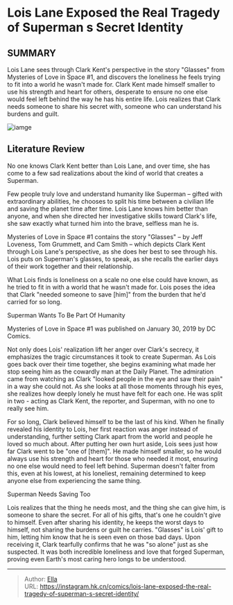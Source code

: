 #  Lois Lane Exposed the Real Tragedy of Superman s Secret Identity


## SUMMARY 



  Lois Lane sees through Clark Kent&#39;s perspective in the story &#34;Glasses&#34; from Mysteries of Love in Space #1, and discovers the loneliness he feels trying to fit into a world he wasn&#39;t made for.   Clark Kent made himself smaller to use his strength and heart for others, desperate to ensure no one else would feel left behind the way he has his entire life.   Lois realizes that Clark needs someone to share his secret with, someone who can understand his burdens and guilt.  

![iamge](https://static1.srcdn.com/wordpress/wp-content/uploads/2023/05/superman-lois-lane-dc-comics.jpg)

## Literature Review

No one knows Clark Kent better than Lois Lane, and over time, she has come to a few sad realizations about the kind of world that creates a Superman. 




Few people truly love and understand humanity like Superman – gifted with extraordinary abilities, he chooses to split his time between a civilian life and saving the planet time after time. Lois Lane knows him better than anyone, and when she directed her investigative skills toward Clark&#39;s life, she saw exactly what turned him into the brave, selfless man he is.




Mysteries of Love in Space #1 contains the story &#34;Glasses&#34; – by Jeff Loveness, Tom Grummett, and Cam Smith – which depicts Clark Kent through Lois Lane&#39;s perspective, as she does her best to see through his. Lois puts on Superman&#39;s glasses, to speak, as she recalls the earlier days of their work together and their relationship.



          

What Lois finds is loneliness on a scale no one else could have known, as he tried to fit in with a world that he wasn&#39;t made for. Lois poses the idea that Clark &#34;needed someone to save [him]&#34; from the burden that he&#39;d carried for so long.


 Superman Wants To Be Part Of Humanity 



Mysteries of Love in Space #1 was published on January 30, 2019 by DC Comics.







Not only does Lois&#39; realization lift her anger over Clark&#39;s secrecy, it emphasizes the tragic circumstances it took to create Superman. As Lois goes back over their time together, she begins examining what made her stop seeing him as the cowardly man at the Daily Planet. The admiration came from watching as Clark &#34;looked people in the eye and saw their pain&#34; in a way she could not. As she looks at all those moments through his eyes, she realizes how deeply lonely he must have felt for each one. He was split in two - acting as Clark Kent, the reporter, and Superman, with no one to really see him.

For so long, Clark believed himself to be the last of his kind. When he finally revealed his identity to Lois, her first reaction was anger instead of understanding, further setting Clark apart from the world and people he loved so much about. After putting her own hurt aside, Lois sees just how far Clark went to be &#34;one of [them]&#34;. He made himself smaller, so he would always use his strength and heart for those who needed it most, ensuring no one else would need to feel left behind. Superman doesn&#39;t falter from this, even at his lowest, at his loneliest, remaining determined to keep anyone else from experiencing the same thing.






 Superman Needs Saving Too 
          

Lois realizes that the thing he needs most, and the thing she can give him, is someone to share the secret. For all of his gifts, that&#39;s one he couldn&#39;t give to himself. Even after sharing his identity, he keeps the worst days to himself, not sharing the burdens or guilt he carries. &#34;Glasses&#34; is Lois&#39; gift to him, letting him know that he is seen even on those bad days. Upon receiving it, Clark tearfully confirms that he was &#34;so alone&#34; just as she suspected. It was both incredible loneliness and love that forged Superman, proving even Earth&#39;s most caring hero longs to be understood.



---

> Author: [Ella](https://instagram.hk.cn/)  
> URL: https://instagram.hk.cn/comics/lois-lane-exposed-the-real-tragedy-of-superman-s-secret-identity/  

